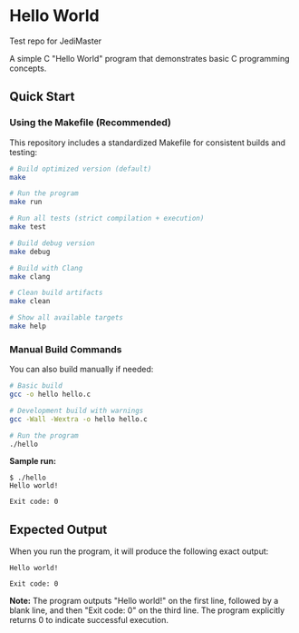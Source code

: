 # Hello World
Test repo for JediMaster

A simple C "Hello World" program that demonstrates basic C programming concepts.

## Quick Start

### Using the Makefile (Recommended)

This repository includes a standardized Makefile for consistent builds and testing:

```bash
# Build optimized version (default)
make

# Run the program
make run

# Run all tests (strict compilation + execution)
make test

# Build debug version
make debug

# Build with Clang
make clang

# Clean build artifacts
make clean

# Show all available targets
make help
```

### Manual Build Commands

You can also build manually if needed:

```bash
# Basic build
gcc -o hello hello.c

# Development build with warnings
gcc -Wall -Wextra -o hello hello.c

# Run the program
./hello
```

**Sample run:**
```
$ ./hello
Hello world!

Exit code: 0
```

## Expected Output

When you run the program, it will produce the following exact output:

```
Hello world!

Exit code: 0
```

**Note:** The program outputs "Hello world!" on the first line, followed by a blank line, and then "Exit code: 0" on the third line. The program explicitly returns 0 to indicate successful execution.